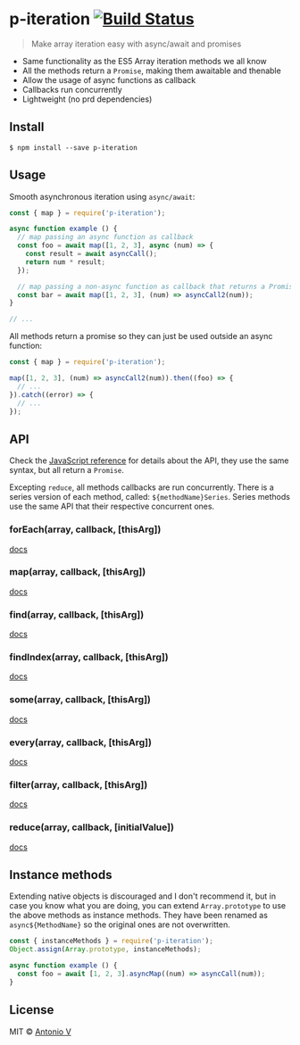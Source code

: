 # p-iteration [![Build Status](https://travis-ci.org/toniov/p-iteration.svg?branch=master)](https://travis-ci.org/toniov/p-iteration)

> Make array iteration easy with async/await and promises

- Same functionality as the ES5 Array iteration methods we all know
- All the methods return a `Promise`, making them awaitable and thenable
- Allow the usage of async functions as callback
- Callbacks run concurrently
- Lightweight (no prd dependencies)


## Install

```
$ npm install --save p-iteration
```


## Usage

Smooth asynchronous iteration using `async/await`:

```js
const { map } = require('p-iteration');

async function example () {
  // map passing an async function as callback
  const foo = await map([1, 2, 3], async (num) => {
    const result = await asyncCall();
    return num * result;
  });

  // map passing a non-async function as callback that returns a Promise
  const bar = await map([1, 2, 3], (num) => asyncCall2(num));    
}

// ...
```

All methods return a promise so they can just be used outside an async function:

```js
const { map } = require('p-iteration');

map([1, 2, 3], (num) => asyncCall2(num)).then((foo) => {
  // ...
}).catch((error) => {
  // ...
});
```


## API

Check the [JavaScript reference](https://developer.mozilla.org/en-US/docs/Web/JavaScript/Reference/Global_Objects/Array) for details about the API, they use the same syntax, but all return a `Promise`.

Excepting `reduce`, all methods callbacks are run concurrently. There is a series version of each method, called: `${methodName}Series`. Series methods use the same API that their respective concurrent ones.

### forEach(array, callback, [thisArg])
[docs](https://developer.mozilla.org/en-US/docs/Web/JavaScript/Reference/Global_Objects/Array/forEach)

### map(array, callback, [thisArg])
[docs](https://developer.mozilla.org/en-US/docs/Web/JavaScript/Reference/Global_Objects/Array/map)

### find(array, callback, [thisArg])
[docs](https://developer.mozilla.org/en-US/docs/Web/JavaScript/Reference/Global_Objects/Array/find)

### findIndex(array, callback, [thisArg])
[docs](https://developer.mozilla.org/en-US/docs/Web/JavaScript/Reference/Global_Objects/Array/findIndex)

### some(array, callback, [thisArg])
[docs](https://developer.mozilla.org/en-US/docs/Web/JavaScript/Reference/Global_Objects/Array/some)

### every(array, callback, [thisArg])
[docs](https://developer.mozilla.org/en-US/docs/Web/JavaScript/Reference/Global_Objects/Array/every)

### filter(array, callback, [thisArg])
[docs](https://developer.mozilla.org/en-US/docs/Web/JavaScript/Reference/Global_Objects/Array/filter)

### reduce(array, callback, [initialValue])
[docs](https://developer.mozilla.org/en-US/docs/Web/JavaScript/Reference/Global_Objects/Array/reduce)


## Instance methods

Extending native objects is discouraged and I don't recommend it, but in case you know what you are doing, you can extend `Array.prototype` to use the above methods as instance methods. They have been renamed as `async${MethodName}` so the original ones are not overwritten.

```js
const { instanceMethods } = require('p-iteration');
Object.assign(Array.prototype, instanceMethods);

async function example () {
  const foo = await [1, 2, 3].asyncMap((num) => asyncCall(num));  
}
```


## License

MIT © [Antonio V](https://github.com/toniov)